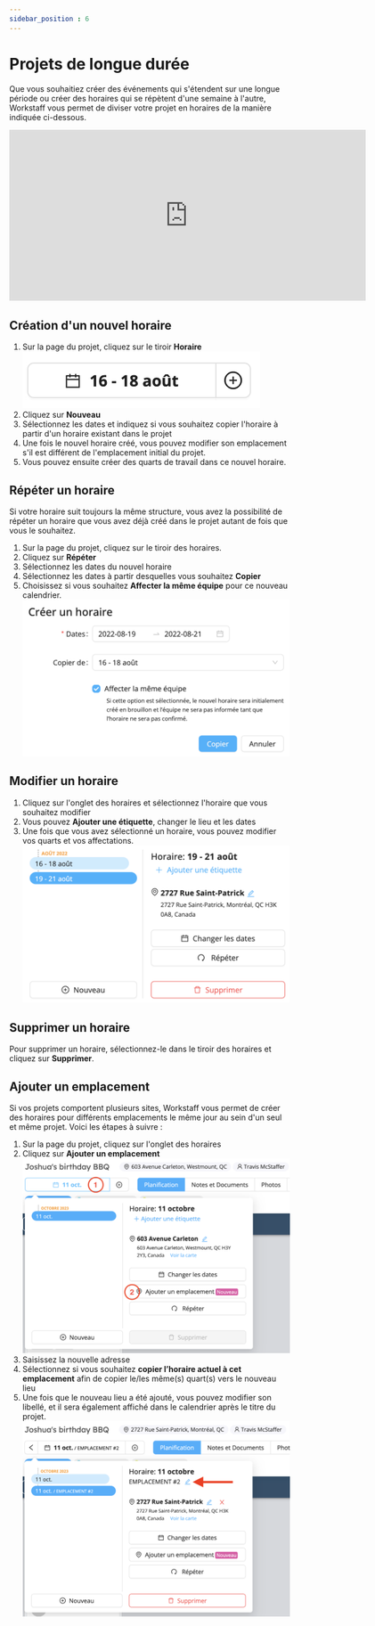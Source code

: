 ```yaml
---
sidebar_position : 6
---
```


# Projets de longue durée

Que vous souhaitiez créer des événements qui s'étendent sur une longue période ou créer des horaires qui se répètent d'une semaine à l'autre, Workstaff vous permet de diviser votre projet en horaires de la manière indiquée ci-dessous.

<iframe width="640" height="307" src="https://www.loom.com/embed/2a62dfa6453e4d0caad76d4b3abc47de" frameborder="0" webkitallowfullscreen mozallowfullscreen allowfullscreen></iframe>

## Création d'un nouvel horaire

1. Sur la page du projet, cliquez sur le tiroir **Horaire**
   ![onglet-horaires.png](Images/onglet-horaires.png)
2. Cliquez sur **Nouveau**
3. Sélectionnez les dates et indiquez si vous souhaitez copier l'horaire à partir d'un horaire existant dans le projet
4. Une fois le nouvel horaire créé, vous pouvez modifier son emplacement s'il est différent de l'emplacement initial du projet.
5. Vous pouvez ensuite créer des quarts de travail dans ce nouvel horaire.

## Répéter un horaire

Si votre horaire suit toujours la même structure, vous avez la possibilité de répéter un horaire que vous avez déjà créé dans le projet autant de fois que vous le souhaitez.

1. Sur la page du projet, cliquez sur le tiroir des horaires.
2. Cliquez sur **Répéter**
3. Sélectionnez les dates du nouvel horaire
4. Sélectionnez les dates à partir desquelles vous souhaitez **Copier**
5. Choisissez si vous souhaitez **Affecter la même équipe** pour ce nouveau calendrier.
   ![nouvel-horaire.png](Images/nouvel-horaire.png)

## Modifier un horaire

1. Cliquez sur l'onglet des horaires et sélectionnez l'horaire que vous souhaitez modifier
2. Vous pouvez **Ajouter une étiquette**, changer le lieu et les dates
3. Une fois que vous avez sélectionné un horaire, vous pouvez modifier vos quarts et vos affectations.
   ![modifier-horaire](Images/modifier-horaire.png)

## Supprimer un horaire

Pour supprimer un horaire, sélectionnez-le dans le tiroir des horaires et cliquez sur **Supprimer**. 

## Ajouter un emplacement

Si vos projets comportent plusieurs sites, Workstaff vous permet de créer des horaires pour différents emplacements le même jour au sein d'un seul et même projet.
Voici les étapes à suivre :

1. Sur la page du projet, cliquez sur l'onglet des horaires
2. Cliquez sur **Ajouter un emplacement**
   ![Ajouter un emplacement](Images/emplacement.png)
3. Saisissez la nouvelle adresse
4. Sélectionnez si vous souhaitez **copier l’horaire actuel à cet emplacement** afin de copier le/les même(s) quart(s) vers le nouveau lieu
5. Une fois que le nouveau lieu a été ajouté, vous pouvez modifier son libellé, et il sera également affiché dans le calendrier après le titre du projet.
   ![Ajouter un emplacement](Images/emplacement-2.png)
